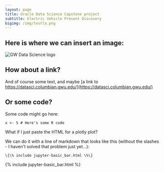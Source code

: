 ```yaml
---
layout: page
title: Oracle Data Science Capstone project
subtitle: Electric Vehicle Present Discovery
bigimg: /img/testla.png
---
```


## Here is where we can insert an image:

![GW Data Science logo](/img/gwdsp.png)

## How about a link?

And of course some text, and maybe [a link to https://datasci.columbian.gwu.edu/](https://datasci.columbian.gwu.edu/)

## Or some code?

Some code might go here:

```
x <- 5 # Here's some R code
```

What if I just paste the HTML for a plotly plot?

We can do it with a line of markdown that looks like this (without the slashes - I haven't solved that problem just yet...):
```
\{\% include jupyter-basic_bar.html \%\}
```
{% include jupyter-basic_bar.html %}
